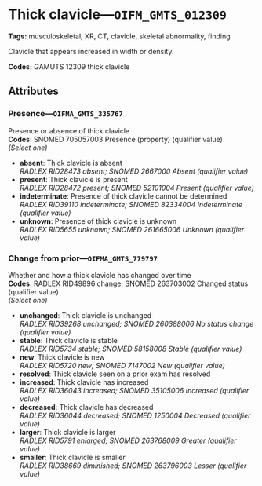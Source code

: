 # Thick clavicle—`OIFM_GMTS_012309`

**Tags:** musculoskeletal, XR, CT, clavicle, skeletal abnormality, finding

Clavicle that appears increased in width or density.

**Codes:** GAMUTS 12309 thick clavicle

## Attributes

### Presence—`OIFMA_GMTS_335767`

Presence or absence of thick clavicle  
**Codes**: SNOMED 705057003 Presence (property) (qualifier value)  
*(Select one)*

- **absent**: Thick clavicle is absent  
_RADLEX RID28473 absent; SNOMED 2667000 Absent (qualifier value)_
- **present**: Thick clavicle is present  
_RADLEX RID28472 present; SNOMED 52101004 Present (qualifier value)_
- **indeterminate**: Presence of thick clavicle cannot be determined  
_RADLEX RID39110 indeterminate; SNOMED 82334004 Indeterminate (qualifier value)_
- **unknown**: Presence of thick clavicle is unknown  
_RADLEX RID5655 unknown; SNOMED 261665006 Unknown (qualifier value)_

### Change from prior—`OIFMA_GMTS_779797`

Whether and how a thick clavicle has changed over time  
**Codes**: RADLEX RID49896 change; SNOMED 263703002 Changed status (qualifier value)  
*(Select one)*

- **unchanged**: Thick clavicle is unchanged  
_RADLEX RID39268 unchanged; SNOMED 260388006 No status change (qualifier value)_
- **stable**: Thick clavicle is stable  
_RADLEX RID5734 stable; SNOMED 58158008 Stable (qualifier value)_
- **new**: Thick clavicle is new  
_RADLEX RID5720 new; SNOMED 7147002 New (qualifier value)_
- **resolved**: Thick clavicle seen on a prior exam has resolved  
- **increased**: Thick clavicle has increased  
_RADLEX RID36043 increased; SNOMED 35105006 Increased (qualifier value)_
- **decreased**: Thick clavicle has decreased  
_RADLEX RID36044 decreased; SNOMED 1250004 Decreased (qualifier value)_
- **larger**: Thick clavicle is larger  
_RADLEX RID5791 enlarged; SNOMED 263768009 Greater (qualifier value)_
- **smaller**: Thick clavicle is smaller  
_RADLEX RID38669 diminished; SNOMED 263796003 Lesser (qualifier value)_